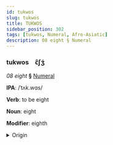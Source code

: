 ```yaml
---
id: tukwos
slug: tukwos
title: TUKWOS
sidebar_position: 302
tags: [tukwos, Numeral, Afro-Asiatic]
description: 08 eight § Numeral
---
```


### tukwos&emsp;<span kind="abugida">c̑ʃʒ́</span>

*08 eight* **§** [Numeral](../../tags/Numeral)

**IPA**: /ˈtʌk.wɑs/

**Verb**: to be eight

**Noun**: eight

**Modifier**: eighth

<details>
    <summary>Origin</summary>
    Hausa takwàs [tə́.kʷàs]<br/>
    <em>Afro-Asiatic Language Family</em>
</details>